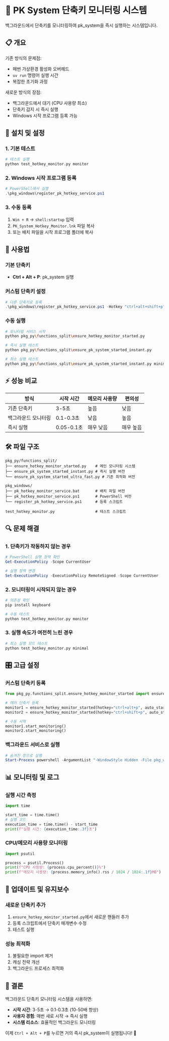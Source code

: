 # 🚀 PK System 단축키 모니터링 시스템

백그라운드에서 단축키를 모니터링하여 pk_system을 즉시 실행하는 시스템입니다.

## 📋 개요

기존 방식의 문제점:
- 매번 가상환경 활성화 오버헤드
- `uv run` 명령어 실행 시간
- 복잡한 초기화 과정

새로운 방식의 장점:
- 백그라운드에서 대기 (CPU 사용량 최소)
- 단축키 감지 시 즉시 실행
- Windows 시작 프로그램 등록 가능

## 🎯 설치 및 설정

### 1. 기본 테스트
```bash
# 테스트 실행
python test_hotkey_monitor.py monitor
```

### 2. Windows 시작 프로그램 등록
```powershell
# PowerShell에서 실행
.\pkg_windows\register_pk_hotkey_service.ps1
```

### 3. 수동 등록
1. `Win + R` → `shell:startup` 입력
2. `PK_System_Hotkey_Monitor.lnk` 파일 복사
3. 또는 배치 파일을 시작 프로그램 폴더에 복사

## 🔧 사용법

### 기본 단축키
- **Ctrl + Alt + P**: pk_system 실행

### 커스텀 단축키 설정
```powershell
# 다른 단축키로 등록
.\pkg_windows\register_pk_hotkey_service.ps1 -Hotkey "ctrl+alt+shift+p"
```

### 수동 실행
```bash
# 모니터링 서비스 시작
python pkg_py\functions_split\ensure_hotkey_monitor_started.py

# 즉시 실행 테스트
python pkg_py\functions_split\ensure_pk_system_started_instant.py

# 최소 실행 테스트
python pkg_py\functions_split\ensure_pk_system_started_instant.py minimal
```

## ⚡ 성능 비교

| 방식 | 시작 시간 | 메모리 사용량 | 편의성 |
|------|-----------|---------------|--------|
| 기존 단축키 | 3-5초 | 높음 | 낮음 |
| 백그라운드 모니터링 | 0.1-0.3초 | 낮음 | 높음 |
| 즉시 실행 | 0.05-0.1초 | 매우 낮음 | 매우 높음 |

## 🛠️ 파일 구조

```
pkg_py/functions_split/
├── ensure_hotkey_monitor_started.py    # 메인 모니터링 시스템
├── ensure_pk_system_started_instant.py # 즉시 실행 버전
└── ensure_pk_system_started_ultra_fast.py # 기존 최적화 버전

pkg_windows/
├── pk_hotkey_monitor_service.bat       # 배치 파일 버전
├── pk_hotkey_monitor_service.ps1       # PowerShell 버전
└── register_pk_hotkey_service.ps1      # 등록 스크립트

test_hotkey_monitor.py                  # 테스트 스크립트
```

## 🔍 문제 해결

### 1. 단축키가 작동하지 않는 경우
```powershell
# PowerShell 실행 정책 확인
Get-ExecutionPolicy -Scope CurrentUser

# 실행 정책 변경
Set-ExecutionPolicy -ExecutionPolicy RemoteSigned -Scope CurrentUser
```

### 2. 모니터링이 시작되지 않는 경우
```bash
# 의존성 확인
pip install keyboard

# 수동 테스트
python test_hotkey_monitor.py monitor
```

### 3. 실행 속도가 여전히 느린 경우
```bash
# 최소 실행 모드 테스트
python test_hotkey_monitor.py minimal
```

## 🎛️ 고급 설정

### 커스텀 단축키 등록
```python
from pkg_py.functions_split.ensure_hotkey_monitor_started import ensure_hotkey_monitor_started

# 여러 단축키 등록
monitor1 = ensure_hotkey_monitor_started(hotkey="ctrl+alt+p", auto_start=False)
monitor2 = ensure_hotkey_monitor_started(hotkey="ctrl+shift+p", auto_start=False)

# 수동 시작
monitor1.start_monitoring()
monitor2.start_monitoring()
```

### 백그라운드 서비스로 실행
```powershell
# 숨겨진 창으로 실행
Start-Process powershell -ArgumentList "-WindowStyle Hidden -File pkg_windows\pk_hotkey_monitor_service.ps1"
```

## 📊 모니터링 및 로그

### 실행 시간 측정
```python
import time

start_time = time.time()
# 실행 코드
execution_time = time.time() - start_time
print(f"실행 시간: {execution_time:.3f}초")
```

### CPU/메모리 사용량 모니터링
```python
import psutil

process = psutil.Process()
print(f"CPU 사용량: {process.cpu_percent()}%")
print(f"메모리 사용량: {process.memory_info().rss / 1024 / 1024:.1f}MB")
```

## 🔄 업데이트 및 유지보수

### 새로운 단축키 추가
1. `ensure_hotkey_monitor_started.py`에서 새로운 핸들러 추가
2. 등록 스크립트에서 단축키 매개변수 수정
3. 테스트 실행

### 성능 최적화
1. 불필요한 import 제거
2. 캐싱 전략 개선
3. 백그라운드 프로세스 최적화

## 🎉 결론

백그라운드 단축키 모니터링 시스템을 사용하면:
- **시작 시간**: 3-5초 → 0.1-0.3초 (10-50배 향상)
- **사용자 경험**: 매번 새로 시작 → 즉시 실행
- **시스템 리소스**: 효율적인 백그라운드 모니터링

이제 `Ctrl + Alt + P`를 누르면 거의 즉시 pk_system이 실행됩니다! 🚀 
